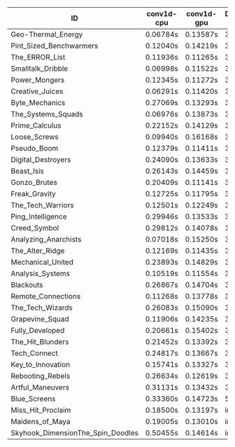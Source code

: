 |ID|conv1d-cpu|conv1d-gpu|DWSPConv2D-gpu|gemm-gpu|avg|
|-|-|-|-|-|-|
|Geo-Thermal_Energy|0.06784s|0.13587s|3.10559s|1.85131s|1.29015s|
|Pint_Sized_Benchwarmers|0.12040s|0.14219s|3.11980s|1.86652s|1.31223s|
|The_ERROR_List|0.11936s|0.11265s|3.15519s|1.92646s|1.32841s|
|Smalltalk_Dribble|0.06998s|0.11522s|3.22266s|1.95628s|1.34104s|
|Power_Mongers|0.12345s|0.11272s|3.25838s|1.89358s|1.34704s|
|Creative_Juices|0.06291s|0.11420s|3.28088s|1.96754s|1.35638s|
|Byte_Mechanics|0.27069s|0.13293s|3.09559s|1.93572s|1.35873s|
|The_Systems_Squads|0.06976s|0.13873s|3.24962s|1.98461s|1.36068s|
|Prime_Calculus|0.22152s|0.14129s|3.09599s|1.98833s|1.36178s|
|Loose_Screws|0.09940s|0.16168s|3.16792s|2.04286s|1.36797s|
|Pseudo_Boom|0.12379s|0.11411s|3.23298s|2.00991s|1.37020s|
|Digital_Destroyers|0.24090s|0.13633s|3.14324s|1.96207s|1.37064s|
|Beast_Isis|0.26143s|0.14459s|3.09401s|2.05516s|1.38880s|
|Gonzo_Brutes|0.20409s|0.11141s|3.28328s|1.95679s|1.38889s|
|Freak_Gravity|0.12725s|0.11795s|3.33098s|1.99365s|1.39246s|
|The_Tech_Warriors|0.12501s|0.12249s|3.35179s|2.06604s|1.41633s|
|Ping_Intelligence|0.29946s|0.13533s|3.28932s|1.96325s|1.42184s|
|Creed_Symbol|0.29812s|0.14078s|3.17959s|2.07954s|1.42451s|
|Analyzing_Anarchists|0.07018s|0.15250s|3.32721s|2.14945s|1.42484s|
|The_Alter_Ridge|0.12169s|0.11435s|3.46325s|2.01833s|1.42940s|
|Mechanical_United|0.23893s|0.14829s|3.35513s|2.01864s|1.44025s|
|Analysis_Systems|0.10519s|0.11554s|3.53977s|2.06113s|1.45541s|
|Blackouts|0.26867s|0.14704s|3.26267s|2.15743s|1.45895s|
|Remote_Connections|0.11268s|0.13778s|3.37639s|2.21581s|1.46067s|
|The_Tech_Wizards|0.26083s|0.15090s|3.35367s|2.12697s|1.47309s|
|Grapevine_Squad|0.11906s|0.14235s|3.50731s|2.24877s|1.50438s|
|Fully_Developed|0.20661s|0.15402s|3.28078s|2.49143s|1.53321s|
|The_Hit_Blunders|0.21452s|0.13392s|3.15263s|2.76186s|1.56573s|
|Tech_Connect|0.24817s|0.13667s|3.60028s|2.36604s|1.58779s|
|Key_to_Innovation|0.15741s|0.13327s|3.50958s|2.85624s|1.66412s|
|Rebooting_Rebels|0.26634s|0.12619s|3.55801s|2.91099s|1.71538s|
|Artful_Maneuvers|0.31131s|0.13432s|3.95930s|2.66948s|1.76860s|
|Blue_Screens|0.33360s|0.14723s|5.19017s|2.61267s|2.07092s|
|Miss_Hit_Proclaim|0.18500s|0.13197s|infs|infs|infs|
|Maidens_of_Maya|0.19005s|0.13010s|infs|infs|infs|
|Skyhook_DimensionThe_Spin_Doodles|0.50455s|0.14614s|infs|infs|infs|
